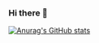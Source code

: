 ### Hi there 👋

[![Anurag's GitHub stats](https://github-readme-stats.vercel.app/api?username=nitinranjan707)](https://github.com/anuraghazra/github-readme-stats)

<!--
**nitinranjan707/nitinranjan707** is a ✨ _special_ ✨ repository because its `README.md` (this file) appears on your GitHub profile.

Here are some ideas to get you started:

- 🔭 I’m currently working on ...
- 🌱 I’m currently learning ...
- 👯 I’m looking to collaborate on ...
- 🤔 I’m looking for help with ...
- 💬 Ask me about ...
- 📫 How to reach me: ...
- 😄 Pronouns: ...
- ⚡ Fun fact: ...
-->
